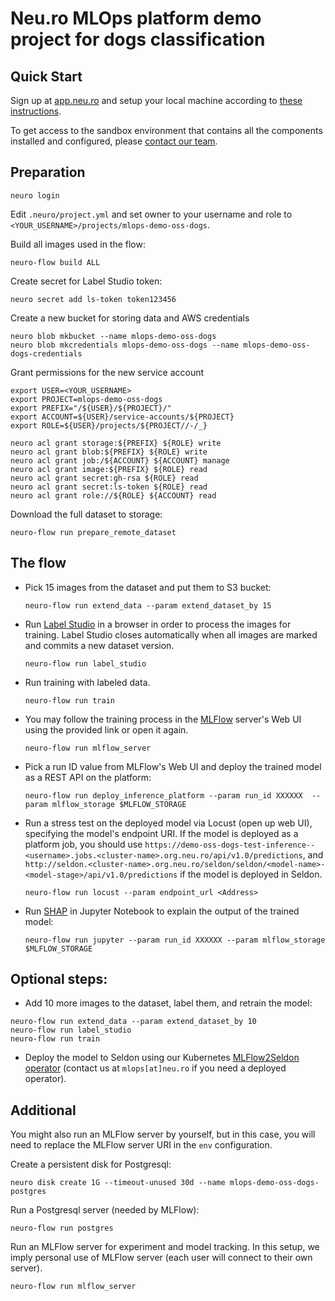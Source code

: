 # Neu.ro MLOps platform demo project for dogs classification

## Quick Start

Sign up at [app.neu.ro](https://app.neu.ro) and setup your local machine according to [these instructions](https://docs.neu.ro/getting-started#installing-the-cli).

To get access to the sandbox environment that contains all the components installed and configured, please [contact our team](team@neu.ro).

## Preparation

```shell
neuro login
```

Edit `.neuro/project.yml` and set owner to your username and role to `<YOUR_USERNAME>/projects/mlops-demo-oss-dogs`.

Build all images used in the flow:

```shell
neuro-flow build ALL
```

Create secret for Label Studio token:

```shell
neuro secret add ls-token token123456
```

Create a new bucket for storing data and AWS credentials

```shell
neuro blob mkbucket --name mlops-demo-oss-dogs
neuro blob mkcredentials mlops-demo-oss-dogs --name mlops-demo-oss-dogs-credentials
```

Grant permissions for the new service account

```shell
export USER=<YOUR_USERNAME>
export PROJECT=mlops-demo-oss-dogs
export PREFIX="/${USER}/${PROJECT}/"
export ACCOUNT=${USER}/service-accounts/${PROJECT}
export ROLE=${USER}/projects/${PROJECT//-/_}

neuro acl grant storage:${PREFIX} ${ROLE} write
neuro acl grant blob:${PREFIX} ${ROLE} write
neuro acl grant job:/${ACCOUNT} ${ACCOUNT} manage
neuro acl grant image:${PREFIX} ${ROLE} read 
neuro acl grant secret:gh-rsa ${ROLE} read
neuro acl grant secret:ls-token ${ROLE} read
neuro acl grant role://${ROLE} ${ACCOUNT} read
```

Download the full dataset to storage:

```shell
neuro-flow run prepare_remote_dataset
```

## The flow

- Pick 15 images from the dataset and put them to S3 bucket:

  ```shell
  neuro-flow run extend_data --param extend_dataset_by 15
  ```

- Run [Label Studio](https://labelstud.io/) in a browser in order to process the images for training. Label Studio closes automatically when all images are marked and commits a new dataset version.

  ```shell
  neuro-flow run label_studio
  ```

- Run training with labeled data.

  ```shell
  neuro-flow run train
  ```

- You may follow the training process in the [MLFlow](https://www.mlflow.org/) server's Web UI using the provided link or open it again.

  ```shell
  neuro-flow run mlflow_server
  ```

- Pick a run ID value from MLFlow's Web UI and deploy the trained model as a REST API on the platform:

  ```shell
  neuro-flow run deploy_inference_platform --param run_id XXXXXX  --param mlflow_storage $MLFLOW_STORAGE
  ```

- Run a stress test on the deployed model via Locust (open up web UI), specifying the model's endpoint URI. If the model is deployed as a platform job, you should use `https://demo-oss-dogs-test-inference--<username>.jobs.<cluster-name>.org.neu.ro/api/v1.0/predictions`, and `http://seldon.<cluster-name>.org.neu.ro/seldon/seldon/<model-name>-<model-stage>/api/v1.0/predictions` if the model is deployed in Seldon.

  ```shell
  neuro-flow run locust --param endpoint_url <Address>
  ```

- Run [SHAP](https://shap.readthedocs.io/en/latest/index.html) in Jupyter Notebook to explain the output of the trained model:

  ```shell
  neuro-flow run jupyter --param run_id XXXXXX --param mlflow_storage $MLFLOW_STORAGE
  ```

## Optional steps:

- Add 10 more images to the dataset, label them, and retrain the model:

```shell
neuro-flow run extend_data --param extend_dataset_by 10
neuro-flow run label_studio
neuro-flow run train
```

- Deploy the model to Seldon using our Kubernetes [MLFlow2Seldon operator](https://github.com/neuro-inc/mlops-k8s-mlflow2seldon) (contact us at `mlops[at]neu.ro` if you need a deployed operator).

## Additional

You might also run an MLFlow server by yourself, but in this case, you will need to replace the MLFlow server URI in the `env` configuration.

Create a persistent disk for Postgresql:

```shell
neuro disk create 1G --timeout-unused 30d --name mlops-demo-oss-dogs-postgres
```

Run a Postgresql server (needed by MLFlow):

```shell
neuro-flow run postgres
```

Run an MLFlow server for experiment and model tracking. In this setup, we imply personal use of MLFlow server (each user will connect to their own server).

```shell
neuro-flow run mlflow_server
```
